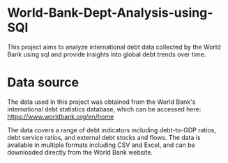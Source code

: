 # World-Bank-Dept-Analysis-using-SQl

This project aims to analyze international debt data collected by the World Bank using sql and provide insights into global debt trends over time.

# Data source

The data used in this project was obtained from the World Bank's international debt statistics database, which can be accessed here: https://www.worldbank.org/en/home

The data covers a range of debt indicators including debt-to-GDP ratios, debt service ratios, and external debt stocks and flows. The data is available in multiple formats including CSV and Excel, and can be downloaded directly from the World Bank website.
